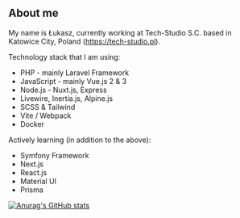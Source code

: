 ## About me
My name is Łukasz, currently working at Tech-Studio S.C. based in Katowice City, Poland (https://tech-studio.pl).

Technology stack that I am using:
- PHP - mainly Laravel Framework
- JavaScript - mainly Vue.js 2 & 3
- Node.js - Nuxt.js, Express
- Livewire, Inertia.js, Alpine.js
- SCSS & Tailwind
- Vite / Webpack
- Docker

Actively learning (in addition to the above):
- Symfony Framework
- Next.js
- React.js
- Material UI
- Prisma

[![Anurag's GitHub stats](https://github-readme-stats.vercel.app/api?username=lukasion)](https://github.com/anuraghazra/github-readme-stats)
